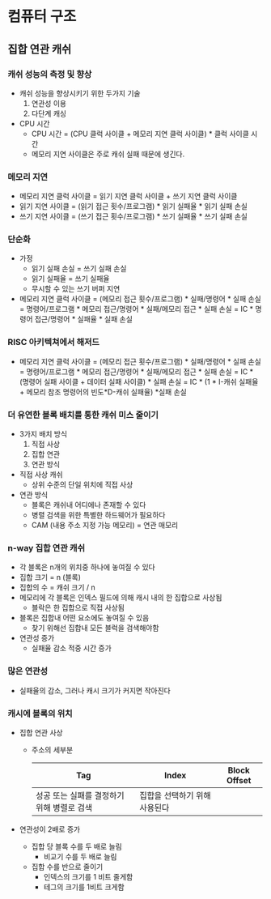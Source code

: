 # 컴퓨터 구조

## 집합 연관 캐쉬

### 캐쉬 성능의 측정 및 향상

- 캐쉬 성능을 향상시키기 위한 두가지 기술
  1. 연관성 이용
  2. 다단계 캐싱
- CPU 시간
  - CPU 시간  = (CPU 클럭 사이클 + 메모리 지연 클럭 사이클) * 클럭 사이클 시간
  - 메모리 지연 사이클은 주로 캐쉬 실패 때문에 생긴다.



### 메모리 지연

- 메모리 지연 클럭 사이클 = 읽기 지연 클럭 사이클 + 쓰기 지연 클럭 사이클
- 읽기 지연 사이클 = (읽기 접근 횟수/프로그램) * 읽기 실패율 * 읽기 실패 손실
- 쓰기 지연 사이클 = (쓰기 접근 횟수/프로그램) * 쓰기 실패율 * 쓰기 실패 손실



### 단순화

- 가정
  - 읽기 실패 손실 = 쓰기 실패 손실
  - 읽기 실패율 = 쓰기 실패율
  - 무시할 수 있는 쓰기 버퍼 지연
- 메모리 지연 클럭 사이클 = (메모리 접근 횟수/프로그램) * 실패/명령어 * 실패 손실 = 명령어/프로그램 * 메모리 접근/명령어 * 실패/메모리 접근 * 실패 손실 = IC * 명령어 접근/명령어 * 실패율 * 실패 손실



### RISC 아키텍쳐에서 해저드

- 메모리 지연 클럭 사이클 = (메모리 접근 횟수/프로그램) * 실패/명령어 * 실패 손실 = 명령어/프로그램 * 메모리 접근/명령어 * 실패/메모리 접근 * 실패 손실 = IC * (명령어 실패 사이클 + 데이터 실패 사이클) * 실패 손실 = IC * (1 * I-캐쉬 실패율 + 메모리 참조 명령어의 빈도*D-캐쉬 실패율) *실패 손실



### 더 유연한 블록 배치를 통한 캐쉬 미스 줄이기

- 3가지 배치 방식
  1. 직접 사상
  2. 집합 연관
  3. 연관 방식
- 직접 사상 캐쉬
  - 상위 수준의 단일 위치에 직접 사상
- 연관 방식
  - 블록은 캐쉬내 어디에나 존재할 수 있다
  - 병렬 검색을 위한 특별한 하드웨어가 필요하다
  - CAM (내용 주소 지정 가능 메모리) = 연관 매모리



### n-way 집합 연관 캐쉬

- 각 블록은 n개의 위치중 하나에 놓여질 수 있다
- 집합 크기 = n (블록)
- 집합의 수 = 캐쉬 크기 / n
- 메모리에 각 블록은 인덱스 필드에 의해 캐시 내의 한 집합으로 사상됨
  - 블락은 한 집합으로 직접 사상됨
- 블록은 집합내 어떤 요소에도 놓여질 수 있음
  - 찾기 위해선 집합내 모든 블럭을 검색해야함
- 연관성 증가
  - 실패율 감소 적중 시간 증가



### 많은 연관성

- 실패율의 감소, 그러나 캐시 크기가 커지면 작아진다



### 캐시에 블록의 위치

- 집합 연관 사상

  - 주소의 세부분

    | Tag                                        | Index                         | Block Offset |
    | ------------------------------------------ | ----------------------------- | ------------ |
    | 성공 또는 실패를 결정하기 위해 병렬로 검색 | 집합을 선택하기 위해 사용된다 |              |

- 연관성이 2배로 증가

  - 집합 당 블록 수를 두 배로 늘림
    - 비교기 수를 두 배로 늘림
  - 집합 수를 반으로 줄이기
    - 인덱스의 크기를 1 비트 줄게함
    - 테그의 크기를 1비트 크게함